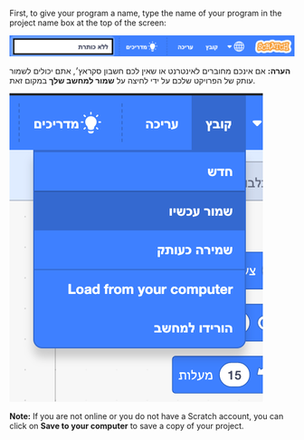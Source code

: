 First, to give your program a name, type the name of your program in the project name box at the top of the screen:

![צילום מסך](images/name-annotated.png)

**הערה:** אם אינכם מחוברים לאינטרנט או שאין לכם חשבון סקראץ׳, אתם יכולים לשמור עותק של הפרויקט שלכם על ידי לחיצה על **שמור למחשב שלך** במקום זאת.

![Selecting 'Save now' in the 'File' menu.](images/save.png)

**Note:** If you are not online or you do not have a Scratch account, you can click on **Save to your computer** to save a copy of your project.